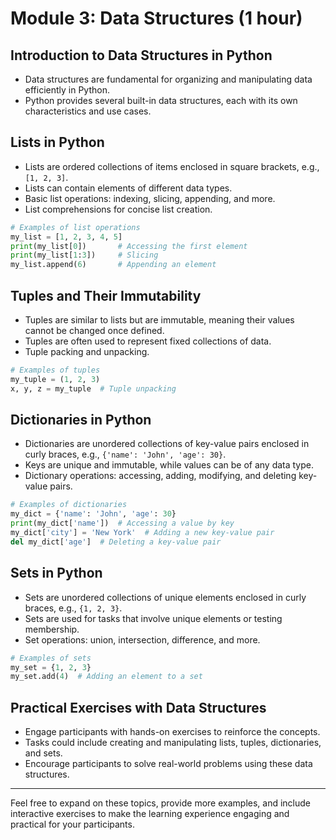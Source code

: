 # Module 3: Data Structures (1 hour)

## Introduction to Data Structures in Python

- Data structures are fundamental for organizing and manipulating data efficiently in Python.
- Python provides several built-in data structures, each with its own characteristics and use cases.

## Lists in Python

- Lists are ordered collections of items enclosed in square brackets, e.g., `[1, 2, 3]`.
- Lists can contain elements of different data types.
- Basic list operations: indexing, slicing, appending, and more.
- List comprehensions for concise list creation.

```python
# Examples of list operations
my_list = [1, 2, 3, 4, 5]
print(my_list[0])       # Accessing the first element
print(my_list[1:3])     # Slicing
my_list.append(6)       # Appending an element
```

## Tuples and Their Immutability

- Tuples are similar to lists but are immutable, meaning their values cannot be changed once defined.
- Tuples are often used to represent fixed collections of data.
- Tuple packing and unpacking.

```python
# Examples of tuples
my_tuple = (1, 2, 3)
x, y, z = my_tuple  # Tuple unpacking
```

## Dictionaries in Python

- Dictionaries are unordered collections of key-value pairs enclosed in curly braces, e.g., `{'name': 'John', 'age': 30}`.
- Keys are unique and immutable, while values can be of any data type.
- Dictionary operations: accessing, adding, modifying, and deleting key-value pairs.

```python
# Examples of dictionaries
my_dict = {'name': 'John', 'age': 30}
print(my_dict['name'])  # Accessing a value by key
my_dict['city'] = 'New York'  # Adding a new key-value pair
del my_dict['age']  # Deleting a key-value pair
```

## Sets in Python

- Sets are unordered collections of unique elements enclosed in curly braces, e.g., `{1, 2, 3}`.
- Sets are used for tasks that involve unique elements or testing membership.
- Set operations: union, intersection, difference, and more.

```python
# Examples of sets
my_set = {1, 2, 3}
my_set.add(4)  # Adding an element to a set
```

## Practical Exercises with Data Structures

- Engage participants with hands-on exercises to reinforce the concepts.
- Tasks could include creating and manipulating lists, tuples, dictionaries, and sets.
- Encourage participants to solve real-world problems using these data structures.

---

Feel free to expand on these topics, provide more examples, and include interactive exercises to make the learning experience engaging and practical for your participants.
